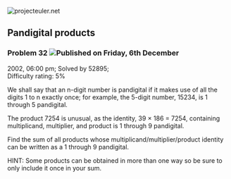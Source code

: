 ![projecteuler.net](images/print_page_logo.png)

## Pandigital products

### Problem 32 ![](images/icon_info.png)Published on Friday, 6th December
2002, 06:00 pm; Solved by 52895;  
Difficulty rating: 5%

We shall say that an n-digit number is pandigital if it makes use of all the
digits 1 to n exactly once; for example, the 5-digit number, 15234, is 1
through 5 pandigital.

The product 7254 is unusual, as the identity, 39 × 186 = 7254, containing
multiplicand, multiplier, and product is 1 through 9 pandigital.

Find the sum of all products whose multiplicand/multiplier/product identity
can be written as a 1 through 9 pandigital.

HINT: Some products can be obtained in more than one way so be sure to only
include it once in your sum.

  
  

